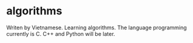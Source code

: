 # algorithms
Writen by Vietnamese. Learning algorithms. The language programming currently is C. C++ and Python will be later.
